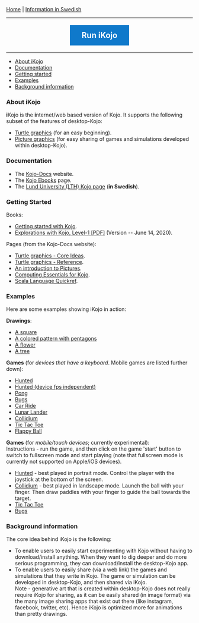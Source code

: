 <div class="nav">
  <a href="./index.html">Home</a> | <a href="http://www.lth.se/programmera/installera">Information in Swedish</a>
</div>

---

<div style="text-align:center;">
    <a href="http://ikojo.in">
      <span style="font-size:150%;background-color:#0f79cb;color:white;padding: 15px 32px;display: inline-block;margin: 5px;"><strong>Run iKojo</strong></span>
    </a>
</div>

---

* [About iKojo](#about-ikojo)
* [Documentation](#documentation)
* [Getting started](#getting-started)
* [Examples](#examples)
* [Background information](#background-information)

### About iKojo
**i**Kojo is the **i**nternet/web based version of Kojo. It supports the following subset of the features of desktop-Kojo:
* [Turtle graphics](reference/turtle.html) (for an easy beginning).
* [Picture graphics](reference/gaming.html) (for easy sharing of games and simulations developed within desktop-Kojo).

### Documentation
* The [Kojo-Docs](http://docs.kogics.net) website.
* The [Kojo Ebooks](https://www.kogics.net/kojo-ebooks) page.
* The [Lund University (LTH) Kojo page](http://www.lth.se/programmera/installera) (**in Swedish**).

### Getting Started
Books:
* [Getting started with Kojo](http://wiki.kogics.net/kojo-codeactive-books#getting-started).
* [Explorations with Kojo, Level-1 [PDF]](https://bitbucket.org/lalit_pant/kojo/downloads/Kojo-Lessons-Level1-140620.pdf) (Version -- June 14, 2020).

Pages (from the Kojo-Docs website):
* [Turtle graphics - Core Ideas](https://docs.kogics.net/concepts/turtle-core-ideas.html).
* [Turtle graphics - Reference](https://docs.kogics.net/reference/turtle.html).
* [An introduction to Pictures](https://docs.kogics.net/tutorials/pictures-intro.html).
* [Computing Essentials for Kojo](https://docs.kogics.net/concepts/computing-essentials.html).
* [Scala Language Quickref](https://docs.kogics.net/reference/scala.html).

### Examples
Here are some examples showing iKojo in action:

**Drawings**:
* [A square](http://ikojo.in/sf/g1fJBcD/0)
* [A colored pattern with pentagons](http://ikojo.in/sf/oR9PJ43/0)
* [A flower](http://ikojo.in/sf/AlUnOa0/0)
* [A tree](http://ikojo.in/sf/NrOU9qJ/1)

**Games** (for *devices that have a keyboard*. Mobile games are listed further down):
* [Hunted](http://ikojo.in/sf/KQPttLI/1)
* [Hunted (device fps independent)](http://ikojo.in/sf/6sBFHOV/0)
* [Pong](http://ikojo.in/sf/nOB7vtO/1)
* [Bugs](http://ikojo.in/sf/OuGi82j/1)
* [Car Ride](http://ikojo.in/sf/erwlDLW/1)
* [Lunar Lander](http://ikojo.in/sf/Y3MnOHR/1)
* [Collidium](http://ikojo.in/sf/wpduPSw/3)
* [Tic Tac Toe](http://ikojo.in/sf/WRksphz/1)
* [Flappy Ball](http://ikojo.in/sf/6z0ySUq/1)

**Games** (for *mobile/touch devices*; currently experimental):  
Instructions - run the game, and then click on the game 'start' button to switch to fullscreen mode and start playing (note that fullscreen mode is currently not supported on Apple/iOS devices).
* [Hunted](http://ikojo.in/sf/uLydUCi/2) - best played in portrait mode. Control the player with the joystick at the bottom of the screen.
* [Collidium](http://ikojo.in/sf/Nwo4UWB/3) - best played in landscape mode. Launch the ball with your finger. Then draw paddles with your finger to guide the ball towards the target.
* [Tic Tac Toe](http://ikojo.in/sf/Dz6F6v4/2)
* [Bugs](http://ikojo.in/sf/T4ZKAkH/2)

### Background information
The core idea behind iKojo is the following:
* To enable users to easily start experimenting with Kojo without having to download/install anything. When they want to dig deeper and do more serious programming, they can download/install the desktop-Kojo app.
* To enable users to easily share (via a web link) the games and simulations that they write in Kojo. The game or simulation can be developed in desktop-Kojo, and then shared via iKojo.  
Note - generative art that is created within desktop-Kojo does not really require iKojo for sharing, as it can be easily shared (in image format) via the many image sharing apps that exist out there (like instagram, facebook, twitter, etc). Hence iKojo is optimized more for animations than pretty drawings.
